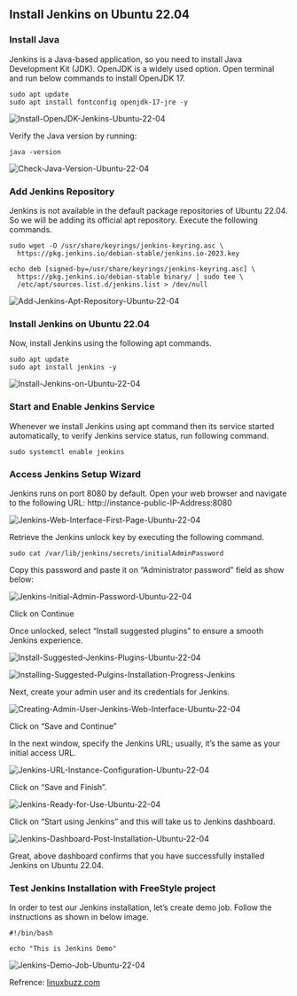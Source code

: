 
## Install Jenkins on Ubuntu 22.04

### Install Java
Jenkins is a Java-based application, so you need to install Java Development Kit (JDK). OpenJDK is a widely used option. Open terminal and run below commands to install OpenJDK 17.

	sudo apt update
	sudo apt install fontconfig openjdk-17-jre -y

![Install-OpenJDK-Jenkins-Ubuntu-22-04](https://www.linuxbuzz.com/wp-content/uploads/2023/11/Install-OpenJDK-Jenkins-Ubuntu-22-04.png)

Verify the Java version by running:

	java -version

![Check-Java-Version-Ubuntu-22-04](https://www.linuxbuzz.com/wp-content/uploads/2023/11/Check-Java-Version-Ubuntu-22-04.png)

### Add Jenkins Repository
Jenkins is not available in the default package repositories of Ubuntu 22.04. So we will be adding its official apt repository. Execute the following commands.

	sudo wget -O /usr/share/keyrings/jenkins-keyring.asc \
	  https://pkg.jenkins.io/debian-stable/jenkins.io-2023.key

	echo deb [signed-by=/usr/share/keyrings/jenkins-keyring.asc] \
	  https://pkg.jenkins.io/debian-stable binary/ | sudo tee \
	  /etc/apt/sources.list.d/jenkins.list > /dev/null

![Add-Jenkins-Apt-Repository-Ubuntu-22-04](https://www.linuxbuzz.com/wp-content/uploads/2023/11/Add-Jenkins-Apt-Repository-Ubuntu-22-04.png)

### Install Jenkins on Ubuntu 22.04
Now, install Jenkins using the following apt commands.
	
	sudo apt update
	sudo apt install jenkins -y

![Install-Jenkins-on-Ubuntu-22-04](https://www.linuxbuzz.com/wp-content/uploads/2023/11/Install-Jenkins-on-Ubuntu-22-04.png)

### Start and Enable Jenkins Service
Whenever we install Jenkins using apt command then its service started automatically, to verify Jenkins service status, run following command.

	sudo systemctl enable jenkins

### Access Jenkins Setup Wizard
Jenkins runs on port 8080 by default. Open your web browser and navigate to the following URL: http://instance-public-IP-Address:8080

![Jenkins-Web-Interface-First-Page-Ubuntu-22-04](https://www.linuxbuzz.com/wp-content/uploads/2023/11/Jenkins-Web-Interface-First-Page-Ubuntu-22-04.png)

Retrieve the Jenkins unlock key by executing the following command.

	sudo cat /var/lib/jenkins/secrets/initialAdminPassword

Copy this password and paste it on “Administrator password” field as show below:

![Jenkins-Initial-Admin-Password-Ubuntu-22-04](https://www.linuxbuzz.com/wp-content/uploads/2023/11/Jenkins-Initial-Admin-Password-Ubuntu-22-04.png)

Click on  Continue

Once unlocked, select “Install suggested plugins” to ensure a smooth Jenkins experience.

![Install-Suggested-Jenkins-Plugins-Ubuntu-22-04](https://www.linuxbuzz.com/wp-content/uploads/2023/11/Install-Suggested-Jenkins-Plugins-Ubuntu-22-04.png)

![Installing-Suggested-Pulgins-Installation-Progress-Jenkins](https://www.linuxbuzz.com/wp-content/uploads/2023/11/Installing-Suggested-Pulgins-Installation-Progress-Jenkins.png)

Next, create your admin user and its credentials for Jenkins.

![Creating-Admin-User-Jenkins-Web-Interface-Ubuntu-22-04](https://www.linuxbuzz.com/wp-content/uploads/2023/11/Creating-Admin-User-Jenkins-Web-Interface-Ubuntu-22-04.png)

Click on “Save and Continue”

In the next window, specify the Jenkins URL; usually, it’s the same as your initial access URL.

![Jenkins-URL-Instance-Configuration-Ubuntu-22-04](https://www.linuxbuzz.com/wp-content/uploads/2023/11/Jenkins-URL-Instance-Configuration-Ubuntu-22-04.png)

Click on “Save and Finish”.

![Jenkins-Ready-for-Use-Ubuntu-22-04](https://www.linuxbuzz.com/wp-content/uploads/2023/11/Jenkins-Ready-for-Use-Ubuntu-22-04.png)

Click on “Start using Jenkins” and this will take us to Jenkins dashboard.

![Jenkins-Dashboard-Post-Installation-Ubuntu-22-04](https://www.linuxbuzz.com/wp-content/uploads/2023/11/Jenkins-Dashboard-Post-Installation-Ubuntu-22-04.png)

Great, above dashboard confirms that you have successfully installed Jenkins on Ubuntu 22.04.

### Test Jenkins Installation with FreeStyle project
In order to test our Jenkins installation, let’s create demo job. Follow the instructions as shown in below image.

	#!/bin/bash

	echo "This is Jenkins Demo"

![Jenkins-Demo-Job-Ubuntu-22-04](https://www.linuxbuzz.com/wp-content/uploads/2023/11/Jenkins-Demo-Job-Ubuntu-22-04.gif)

Refrence: [linuxbuzz.com](https://www.linuxbuzz.com/how-to-install-jenkins-on-ubuntu/)
